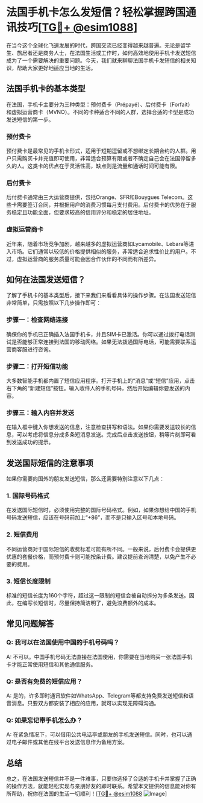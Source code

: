 # 法国手机卡怎么发短信？轻松掌握跨国通讯技巧[[TG💪+ @esim1088](https://t.me/s/esim1088)]

在当今这个全球化飞速发展的时代，跨国交流已经变得越来越普遍。无论是留学生、旅居者还是商务人士，在法国生活或工作时，如何高效地使用手机卡发送短信成为了一个需要解决的重要问题。今天，我们就来聊聊法国手机卡发短信的相关知识，帮助大家更好地适应当地的生活。

## 法国手机卡的基本类型

在法国，手机卡主要分为三种类型：预付费卡（Prépayé）、后付费卡（Forfait）和虚拟运营商卡（MVNO）。不同的卡种适合不同的人群，选择合适的卡型是成功发送短信的第一步。

### 预付费卡

预付费卡是最常见的手机卡形式，适用于短期逗留或不想绑定长期合约的人群。用户只需购买卡并充值即可使用，非常适合预算有限或者不确定自己会在法国停留多久的人。这类卡的优点在于灵活性高，缺点则是流量和通话时间可能有限。

### 后付费卡

后付费卡通常由三大运营商提供，包括Orange、SFR和Bouygues Telecom。这些卡需要签订合同，并根据用户的消费习惯每月支付费用。后付费卡的优势在于服务稳定且功能全面，但要求较高的信用评分和稳定的居住地址。

### 虚拟运营商卡

近年来，随着市场竞争加剧，越来越多的虚拟运营商如Lycamobile、Lebara等进入市场。它们通常以较低的价格提供相似的服务，非常适合追求性价比的用户。不过，虚拟运营商的服务质量可能会因合作伙伴的不同而有所差异。

## 如何在法国发送短信？

了解了手机卡的基本类型后，接下来我们来看看具体的操作步骤。在法国发送短信非常简单，只需按照以下几步操作即可：

### 步骤一：检查网络连接

确保你的手机已正确插入法国手机卡，并且SIM卡已激活。你可以通过拨打电话测试是否能够正常连接到法国的移动网络。如果无法拨通国际电话，可能需要联系运营商客服进行咨询。

### 步骤二：打开短信功能

大多数智能手机都内置了短信应用程序。打开手机上的“消息”或“短信”应用，点击右下角的“新建短信”按钮。输入收件人的手机号码，然后开始编辑你要发送的内容。

### 步骤三：输入内容并发送

在输入框中键入你想发送的信息，注意检查拼写和语法。如果你需要发送较长的信息，可以考虑将信息分成多条短消息发送。完成后点击发送按钮，稍等片刻即可看到发送成功的提示。

## 发送国际短信的注意事项

如果你需要向国外的朋友发送短信，那么还需要特别注意以下几点：

### 1. 国际号码格式

在发送国际短信时，必须使用完整的国际号码格式。例如，如果你想给中国的手机号码发送短信，应该在号码前加上“+86”，而不是只输入区号和本地号码。

### 2. 短信费用

不同运营商对于国际短信的收费标准可能有所不同。一般来说，后付费卡会提供更优惠的套餐价格，而预付费卡则可能按条计费。建议提前查询清楚，以免产生不必要的费用。

### 3. 短信长度限制

标准的短信长度为160个字符，超过这一限制的短信会被自动拆分为多条发送。因此，在编写长短信时，尽量保持简洁明了，避免浪费额外的成本。

## 常见问题解答

### Q: 我可以在法国使用中国的手机号码吗？
A: 不可以。中国手机号码无法直接在法国使用，你需要在当地购买一张法国手机卡才能正常使用短信和其他通信服务。

### Q: 是否有免费的短信应用？
A: 是的，许多即时通讯软件如WhatsApp、Telegram等都支持免费发送短信和语音消息。只要双方都安装了相应的应用，就可以实现无障碍沟通。

### Q: 如果忘记带手机怎么办？
A: 在紧急情况下，可以借用公共电话亭或朋友的手机发送短信。同时，也可以通过电子邮件或其他在线平台发送信息作为备用方案。

## 总结

总之，在法国发送短信并不是一件难事，只要你选择了合适的手机卡并掌握了正确的操作方法，就能轻松实现与亲朋好友的即时联系。希望本文提供的信息能对你有所帮助，祝你在法国的生活一切顺利！[[TG💪+ @esim1088](https://t.me/s/esim1088) ![Image](https://i.postimg.cc/4NQfJmqS/Snipaste-2025-05-13-00-14-12.png)]